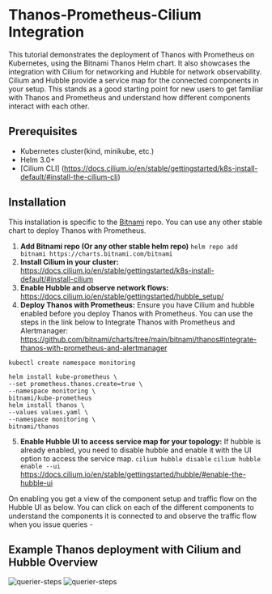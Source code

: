 # Thanos-Prometheus-Cilium Integration

This tutorial demonstrates the deployment of Thanos with Prometheus on Kubernetes, using the Bitnami Thanos Helm chart. It also showcases the integration with Cilium for networking and Hubble for network observability.
Cilium and Hubble provide a service map for the connected components in your setup. This stands as a good starting point for new users to get familiar with Thanos and Prometheus and understand how different components interact with each other.


## Prerequisites

- Kubernetes cluster(kind, minikube, etc.)
- Helm 3.0+
- [Cilium CLI] (https://docs.cilium.io/en/stable/gettingstarted/k8s-install-default/#install-the-cilium-cli)

## Installation

This installation is specific to the [Bitnami](https://github.com/bitnami/charts) repo. You can use any other stable chart to deploy Thanos with Prometheus.

1. **Add Bitnami repo (Or any other stable helm repo)**
   ```helm repo add bitnami https://charts.bitnami.com/bitnami```
2. **Install Cilium in your cluster:**
   https://docs.cilium.io/en/stable/gettingstarted/k8s-install-default/#install-cilium
3. **Enable Hubble and observe network flows:**
   https://docs.cilium.io/en/stable/gettingstarted/hubble_setup/
4. **Deploy Thanos with Prometheus:**
   Ensure you have Cilium and hubble enabled before you deploy Thanos with Prometheus.
   You can use the steps in the link below to Integrate Thanos with Prometheus and Alertmanager:
   https://github.com/bitnami/charts/tree/main/bitnami/thanos#integrate-thanos-with-prometheus-and-alertmanager
```
kubectl create namespace monitoring
```
```
helm install kube-prometheus \
--set prometheus.thanos.create=true \
--namespace monitoring \
bitnami/kube-prometheus
helm install thanos \
--values values.yaml \
--namespace monitoring \
bitnami/thanos
```

5. **Enable Hubble UI to access service map for your topology:**
   If hubble is already enabled, you need to disable hubble and enable it with the UI option to access the service map.
   ```cilium hubble disable```
   ```cilium hubble enable --ui```
   https://docs.cilium.io/en/stable/gettingstarted/hubble/#enable-the-hubble-ui

On enabling you get a view of the component setup and traffic flow on the Hubble UI as below. You can click on each of the different components to understand the components it is connected to and observe the traffic flow when you issue queries  -

## Example Thanos deployment with Cilium and Hubble Overview
<img src="../../docs/img/Thanos_with_cilium.png" class="img-fluid" alt="querier-steps"/>
<img src="../../docs/img/hubble_network_flow.png" class="img-fluid" alt="querier-steps"/>


